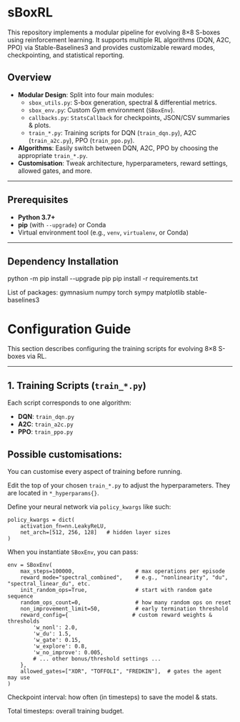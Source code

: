 # sBoxRL
This repository implements a modular pipeline for evolving 8×8 S-boxes using reinforcement learning. It supports multiple RL algorithms (DQN, A2C, PPO) via Stable-Baselines3 and provides customizable reward modes, checkpointing, and statistical reporting.

## Overview

- **Modular Design**: Split into four main modules:
  - `sbox_utils.py`: S-box generation, spectral & differential metrics.
  - `sbox_env.py`: Custom Gym environment (`SBoxEnv`).
  - `callbacks.py`: `StatsCallback` for checkpoints, JSON/CSV summaries & plots.
  - `train_*.py`: Training scripts for DQN (`train_dqn.py`), A2C (`train_a2c.py`), PPO (`train_ppo.py`).
- **Algorithms**: Easily switch between DQN, A2C, PPO by choosing the appropriate `train_*.py`.
- **Customisation**: Tweak architecture, hyperparameters, reward settings, allowed gates, and more.

---

##  Prerequisites

- **Python 3.7+**
- **pip** (with `--upgrade`) or Conda
- Virtual environment tool (e.g., `venv`, `virtualenv`, or Conda)

---

##  Dependency Installation
python -m pip install --upgrade pip
pip install -r requirements.txt

List of packages:
gymnasium
numpy
torch
sympy
matplotlib
stable-baselines3

#  Configuration Guide

This section describes configuring the training scripts for evolving 8×8 S-boxes via RL.

---

## 1. Training Scripts (`train_*.py`)

Each script corresponds to one algorithm:  
- **DQN**: `train_dqn.py`  
- **A2C**: `train_a2c.py`  
- **PPO**: `train_ppo.py`  

## Possible customisations:
You can customise every aspect of training before running.

Edit the top of your chosen `train_*.py` to adjust the hyperparameters. They are located in
`*_hyperparams{}`.

Define your neural network via `policy_kwargs` like such:
```
policy_kwargs = dict(
    activation_fn=nn.LeakyReLU,
    net_arch=[512, 256, 128]   # hidden layer sizes
)
```
When you instantiate `SBoxEnv`, you can pass:
```
env = SBoxEnv(
    max_steps=100000,                   # max operations per episode
    reward_mode="spectral_combined",    # e.g., "nonlinearity", "du", "spectral_linear_du", etc.
    init_random_ops=True,               # start with random gate sequence
    random_ops_count=0,                 # how many random ops on reset
    non_improvement_limit=50,           # early termination threshold
    reward_config={                    # custom reward weights & thresholds
        'w_nonl': 2.0,
        'w_du': 1.5,
        'w_gate': 0.15,
        'w_explore': 0.8,
        'w_no_improve': 0.005,
        # ... other bonus/threshold settings ...
    },
    allowed_gates=["XOR", "TOFFOLI", "FREDKIN"],  # gates the agent may use
)
```

Checkpoint interval: how often (in timesteps) to save the model & stats.

Total timesteps: overall training budget.
